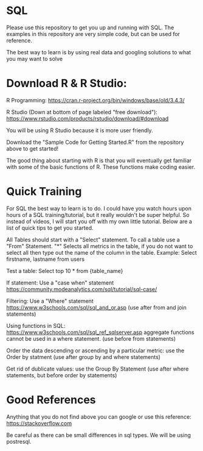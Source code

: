 # SQL
Please use this repository to get you up and running with SQL. The examples in this repository are very simple code, but can be used for reference. 

The best way to learn is by using real data and googling solutions to what you may want to solve 

# Download R & R Studio:
R Programming: https://cran.r-project.org/bin/windows/base/old/3.4.3/

R Studio (Down at bottom of page labeled "free download"): https://www.rstudio.com/products/rstudio/download/#download

You will be using R Studio because it is more user friendly. 

Download the "Sample Code for Getting Started.R" from the repository above to get started!

The good thing about starting with R is that you will eventually get familiar with some of the basic functions of R. These functions make coding easier. 

# Quick Training
For SQL the best way to learn is to do. I could have you watch hours upon hours of a SQL training/tutorial, but it really wouldn't be super helpful. So instead of videos, I will start you off with my own little tutorial. Below are a list of quick tips to get you started.

All Tables should start with a "Select" statement. To call a table use a "From" Statement. "*" Selects all metrics in the table, if you do not want to select all then type out the name of the column in the table. Example: Select firstname, lastname from users

Test a table: Select top 10 * from {table_name}

If statement: Use a "case when" statement https://community.modeanalytics.com/sql/tutorial/sql-case/ 

Filtering: Use a "Where" statement https://www.w3schools.com/sql/sql_and_or.asp (use after from and join statements)
 
Using functions in SQL: https://www.w3schools.com/sql/sql_ref_sqlserver.asp aggregate functions cannot be used in a where statement. (use before from statements)

Order the data descending or ascending by a particular metric: use the Order by statment (use after group by and where statements)

Get rid of dublicate values: use the Group By Statement (use after where statements, but before order by statements)

# Good References
Anything that you do not find above you can google or use this reference: https://stackoverflow.com 

Be careful as there can be small differences in sql types. We will be using postresql.
